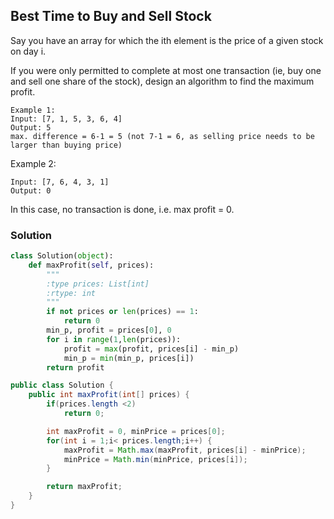 ##  Best Time to Buy and Sell Stock

Say you have an array for which the ith element is the price of a given stock on day i.

If you were only permitted to complete at most one transaction (ie, buy one and sell one share of the stock), design an algorithm to find the maximum profit.
```
Example 1:
Input: [7, 1, 5, 3, 6, 4]
Output: 5
max. difference = 6-1 = 5 (not 7-1 = 6, as selling price needs to be larger than buying price)
```

Example 2:
```
Input: [7, 6, 4, 3, 1]
Output: 0
```

In this case, no transaction is done, i.e. max profit = 0.

### Solution

```python
class Solution(object):
    def maxProfit(self, prices):
        """
        :type prices: List[int]
        :rtype: int
        """
        if not prices or len(prices) == 1:
            return 0
        min_p, profit = prices[0], 0
        for i in range(1,len(prices)):
            profit = max(profit, prices[i] - min_p)
            min_p = min(min_p, prices[i])
        return profit
```

```java
public class Solution {
    public int maxProfit(int[] prices) {
        if(prices.length <2)
            return 0;

        int maxProfit = 0, minPrice = prices[0];
        for(int i = 1;i< prices.length;i++) {
            maxProfit = Math.max(maxProfit, prices[i] - minPrice);
            minPrice = Math.min(minPrice, prices[i]);
        }

        return maxProfit;
    }
}
```
